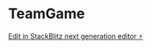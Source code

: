 # TeamGame

[Edit in StackBlitz next generation editor ⚡️](https://stackblitz.com/~/github.com/BrianJRobinson/TeamGame)